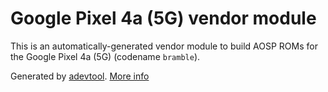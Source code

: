 # Google Pixel 4a (5G) vendor module

This is an automatically-generated vendor module to build AOSP ROMs for the Google Pixel 4a (5G) (codename `bramble`).

Generated by [adevtool](https://github.com/kdrag0n/adevtool). [More info](https://github.com/kdrag0n/adevtool/blob/main/README.md)
